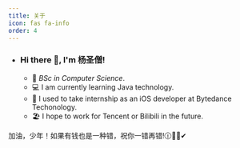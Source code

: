 ```yaml
---
title: 关于
icon: fas fa-info
order: 4
---
```

- ### Hi there 👋, I'm 杨圣僧!

  - 🏫  _BSc in Computer Science_.
  - 💻  I am currently learning Java technology.
  - 🧠  I used to take internship as an iOS developer at Bytedance Techonology.
  - 🏖️  I hope to work for Tencent or Bilibili in the future.

加油，少年！如果有钱也是一种错，祝你一错再错!🕧🌰🚀✔

